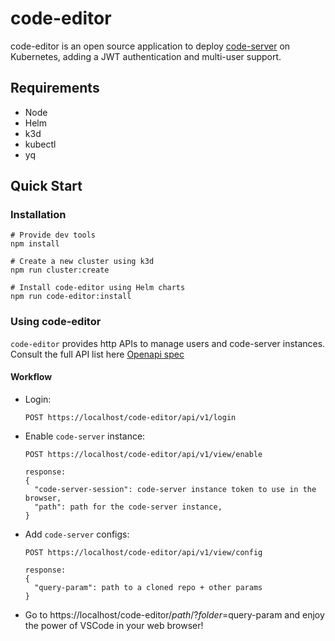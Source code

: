# code-editor
code-editor is an open source application to deploy [code-server](https://github.com/coder/code-server) on Kubernetes, adding a JWT authentication and multi-user support.

## Requirements

- Node
- Helm
- k3d
- kubectl
- yq

## Quick Start

### Installation
  
    # Provide dev tools
    npm install

    # Create a new cluster using k3d
    npm run cluster:create

    # Install code-editor using Helm charts
    npm run code-editor:install

### Using code-editor

  `code-editor` provides http APIs to manage users and code-server instances. Consult the full API list here [Openapi spec](https://github.com/torchiaf/code-editor/blob/main/docs/openapi.yaml)

#### Workflow
  
- Login:
  ```
  POST https://localhost/code-editor/api/v1/login
  ```
- Enable `code-server` instance:
  ```
  POST https://localhost/code-editor/api/v1/view/enable

  response:
  {
    "code-server-session": code-server instance token to use in the browser,
    "path": path for the code-server instance,
  }
  ```
- Add `code-server` configs:
  ```
  POST https://localhost/code-editor/api/v1/view/config

  response:
  {
    "query-param": path to a cloned repo + other params
  }
  ```

- Go to https://localhost/code-editor/$path/?folder=$query-param and enjoy the power of VSCode in your web browser!
